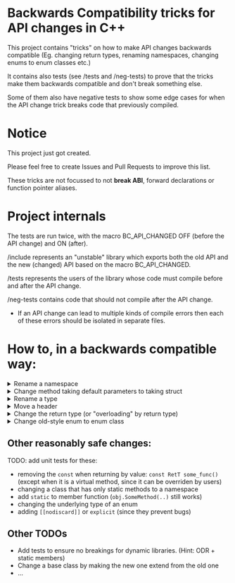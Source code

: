 # Backwards Compatibility tricks for API changes in C++

This project contains "tricks" on how to make API changes backwards compatible
(Eg. changing return types, renaming namespaces, changing enums to enum classes etc.)

It contains also tests (see /tests and /neg-tests) to prove that
the tricks make them backwards compatible and don't break something else.

Some of them also have negative tests to show some edge cases for when the
API change trick breaks code that previously compiled.

# Notice

This project just got created.

Please feel free to create Issues and Pull Requests to improve this list.

These tricks are not focussed to not **break ABI**,
forward declarations or function pointer aliases.

# Project internals

The tests are run twice, with the macro BC_API_CHANGED OFF (before the API change)
and ON (after).

/include represents an "unstable" library which exports both the old API and the
new (changed) API based on the macro BC_API_CHANGED.

/tests represents the users of the library whose code must compile
before and after the API change.

/neg-tests contains code that should not compile after the API change.

* If an API change can lead to multiple kinds of compile errors then
each of these errors should be isolated in separate files.

<!--
# Overview

* Renames:
  * [Rename/Move a type](#mv-type)
  * [Rename/Move a namespace](#mv-namespace)
  * [Rename/Move a header](#mv-header)
* Misc:
  * [Change method with default parameters to receive a struct with those parameters](#change_defaults)
  * [Change the return type (or "overloading" by return type)](#change_ret_type)
  * [Move symbols to a different namespace](#move_symb_to_ns)
  * [Move symbols to a different class](#move_symb_to_class)
* [Reasonably safe changes](#reasonably_safe_changes)
* [Quirks](#quirks)
* [ToDo](#todo)
-->

# How to, in a backwards compatible way:

<details>
  <summary id="mv-namespace">Rename a namespace</summary>

**Initial code:**

```cpp
namespace path::to::v1 { ... }
```

**Scenario:** We maybe need to change the namespace name to fix a typo.
We will change it from `path::to::v1` to `path::to::v2`.

**Solution:** Rename the old namespace to the new one and add a namespace alias
for the old one.

```diff
+ namespace path::to::v2 {}
+ namespace path::to {
+   namespace v1 = path::to::v2;
+ }
+ 
- namespace path::to::v1 { ... }
+ namespace path::to::v2 { ... }
```

**Remarks:**

* `[[deprecated]]` attribute doesn't work on namespace aliases.
  You can try compiler specific directives (Eg. `#pragma deprecated(keyword)` for
  msvc)

* The empty namespace `namespace path::to::v2 {}` was added at the top of the
file for visibility purposes

**Files:**

* API: [NamespaceRename.hpp](include/NamespaceRename.hpp)
* User: [NamespaceRenameTest.cpp](tests/NamespaceRenameTest.cpp)

</details>


<details>
  <summary id="change_defaults">Change method taking default parameters to taking struct</summary>

**Initial code:**

```cpp
void SomeMethod(
    const int mandatory,
    const bool opt1 = false,
    const float opt2 = 1e-6
) { ... }
```

**Scenario:** This method receives too many default parameters, and it only
becomes
harder for users to call it with only 1 or 2 parameters changed. We need to
change
the method to receive a struct containing these parameters instead.

**Solution:** If you just add the new `SomeMethod`, users calling `SomeMethod`
with
just the mandatory parameters will have the compiler complain about ambiguity (
it won't
know which of the 2 methods to choose from). To tell it to prefer the newer
one we need to make the old one less specialized by making it a template.

```diff
+ template<int = 0>
void SomeMethod(
    const int mandatory,
    const bool opt1 = false,
    const float opt2 = 1e-6
+ ) {
+  // Call the new implementation now
+  SomeMethod(mandatory, SomeMethodOpts{opt1, opt2});
+ }
+ 
+ struct SomeMethodOpts { bool opt1 = false; float opt2 = 1e-6; };
+ void SomeMethod(
+     const int mandatory,
+     SomeMethodOpts opts = {}
) { ... }
```

**Remarks:** You can deprecate the old `SomeMethod` (now a template)

**Files:**

* API: [MethodDefaultParams.hpp](include/MethodDefaultParams.hpp)
* User: [MethodDefaultParamsTest.cpp](tests/MethodDefaultParamsTest.cpp)

</details>


<details>
  <summary id="mv-type">Rename a type</summary>

**Initial code:**

```cpp
struct OldName { ... };
```

**Scenario:** We maybe need to update the struct name to fix a typo.
We will change it to `NewName`.

**Solution:** We can use a type alias.

```diff
- struct OldName { ... };
+ struct NewName { ... };
+ using OldName = NewName;
```

**Remarks:**

* You can deprecate the old `OldName`.
* The users might learn the hard way that they shouldn't forward declare foreign
  types.

**Files:**

* API: [StructRename.hpp](include/StructRename.hpp)
* User: [StructRenameTest.cpp](tests/StructRenameTest.cpp)

</details>


<details>
  <summary id="mv-header">Move a header</summary>

**Initial code:**

```cpp
// v1/OldName.hpp:
...
```

**Scenario:** We need to move/rename the header to `v2/NewName.hpp`.

**Solution:**

1. Move/rename the header:

```diff
- // v1/OldName.hpp:
+ // v2/NewName.hpp: <- only moved/renamed
...
```

2. Create a compatibility header file in the old location that includes
  the renamed/moved one.

```cpp
// v1/OldName.hpp: <- created to only include the renamed header + deprecation notice
#include "v2/NewName.hpp"

// You can also deprecate it by inserting a compilation error/warning:
// #error/warning OldName.hpp is deprecated, include "v2/NewName.hpp".`
```

**Remarks:** Rename/move using the versioning tool (Git/SVN) so you don't lose
blame history.

</details>


<details>
  <summary id="change_ret_type">Change the return type (or "overloading" by return type)</summary>

**Initial code:**

```cpp
// (1) change primitive `T` to `NewUserDefT`
bool CheckPassword(std::string);

// (2) change primitive `const T&` to primitive `T`
struct Strukt {
const float& GetMemF() const {
return m_memF; }
};
```

**Scenario:**

(1) `CheckPassword` method returns true if it succeeds, otherwise false.
Make this method return some meaningful error message so the user knows why it
failed (why it returned false).

(2) `Strukt::GetMemF` returns primitive types as const& which is bad for
multiple reasons. We need to return by value.

However, we cannot just overload a function by return type and then deprecate
it.

**Solution:**

For (1): Return a new type that can be implicitly casted to bool.

- (1.1): If you don't want it to be implicitly casted to other primitive types like
  `int`, since C++20 you can make it conditionally explicit.
  (In the tests, `int x = CheckPassword("");` doesn't compile after the API change,
  while `bool x = CheckPassword("");` does)

For (2): Add a new class with an implicit cast operator to `NewRetT` and `OldRetT`.

- (2.1) Additionally, if the compiler can't decide between the 2 cast operators
  at overload resolution,
  templating the old one makes it choose the new overload candidate since it's
  more specialized.
- (2.2) Return GetterRetT by const& to avoid dangling references in user's
  Wrappers that only
  forward the old `const float&`

```diff
// (1) change primitive `T` to `NewUserDefT`
+ struct CheckPasswordResult { // mimics std::expected<void, std::string>
+     operator bool() const { return !m_errMsg.has_value(); }
+     const std::string& error() const { return m_errMsg.value(); }
+ private:
+     std::optional<std::string> m_errMsg;
+ };
- bool CheckPassword(std::string);
+ CheckPasswordResult CheckPassword(std::string);

// (2) change primitive `const T&` to primitive `T`
+ struct SomeMethodRetT {
+   template <int = 0> // (2.1)
+   operator OldRetT () const { ... }
+   operator NewRetT () const { ... }
+ };
struct Strukt {
-   const float& GetMemF() const { return m_memF; }
-   float m_memF = 3.f;
+   // (2.2)
+   const GetterRetT& GetMemF() const { return m_memF; }
+   GetterRetT m_memF = 3.f;
};
```

**Remarks:** The implicit cast may happen in unintended scenarios.
Also, you might want to deprecate the `OldRetT` cast operator and
the `GetterRetT` type.

**Files:**

* API: [include/ReturnTypeChange.hpp](include/ReturnTypeChange.hpp)
* User: [tests/ReturnTypeChangeTest.cpp](tests/ReturnTypeChangeTest.cpp)
* Neg: [neg-tests/ReturnTypeChangeTest.cpp](neg-tests/ReturnTypeChangeTest.cpp)

</details>


<details>
  <summary id="change_to_enum_class">Change old-style enum to enum class</summary>

**Initial code:**

```cpp
enum Handler {
    StdOut,
    StdErr,
    File,
};
```

**Scenario:**

CTO: > Upgrading old-style enums to enum classes shouldn't be too hard ... Right?

**Solution:**

In order to not break unscoped uses of the enum, we should define static
variables for each enum entry.

```diff
- enum Handler {
+ enum class Handler {
    StdOut,
    StdErr,
    File,
};

+ static constexpr Handler StdOut = Handler::StdOut;
+ static constexpr Handler StdErr = Handler::StdErr;
+ static constexpr Handler File = Handler::File;
```

**Remarks:** 

If the enum was used as bit flags, define bitwise operators as well.

Note: Assuming you have a `Log` method with 2 overloads, for `int` and for `Handler`,
and expect `Log(StdOut | StdErr)` to still call `Log(int)`, then
the return type for the bitwise operators should be `int`, otherwise `Handler`:

```cpp
// Add `friend` if the enum lies inside a `struct`
[friend] constexpr int operator|(Handler lhs, Handler rhs) {
    return static_cast<int>(lhs) | static_cast<int>(rhs);
}
```

**Files:**

* API: [ChangeToEnumClass.hpp](include/ChangeToEnumClass.hpp)
* User: [ChangeToEnumClassTest.cpp](tests/ChangeToEnumClassTest.cpp)

</details>

<!--
<details>
  <summary id="move_symb_to_ns">Move types/symbols to a different namespace</summary>

**Initial code:**

```cpp
namespace path::to::v1 {
  struct DontMove {};
  struct Bar {};
  constexpr int VAL = 42;
  enum SomeEnum { A, B, C };
}
```

**Scenario:**

**Solution:**

```cpp
// simply move them
namespace path::to::v2 {
struct Bar {
};
constexpr int VAL = 42;
enum SomeEnum { A, B, C };
}

namespace path::to::v1 {
struct DontMove {
};

// add using declarations for each
// moved symbol in the old namespace
using path::to::v2::Bar;
using path::to::v2::VAL;
using path::to::v2::SomeEnum;
// to not break "v2::A" uses
using path::to::v2::SomeEnum::A;
using path::to::v2::SomeEnum::B;
using path::to::v2::SomeEnum::C;
}
```

**Remarks:**

**Files:**

</details>


<details>
  <summary id="move_symb_to_class">Move types/symbols to a different class</summary>

**Initial code:**

```cpp
// Change: move these to NewClass
struct OldClass {
struct Bar {
};
constexpr int VAL = 42;
enum SomeEnum { A, B, C };
bool Foo() { return true; }
}
```

```cpp
// simply move them
struct NewClass {
struct Bar {
};
static constexpr int VAL = 42;
enum SomeEnum { A, B, C };
bool Foo() { return true; }
}

// In short, the old class should depend on the new one so you can add these:
struct OldClass {
using Bar = NewClass::Bar;
static constexpr int VAL = NewClass::VAL;
using SomeEnum = NewClass::SomeEnum;
// plain old enums are special, you also need to not break "OldClass::A" uses
static constexpr SomeEnum A = NewClass::A;
static constexpr SomeEnum B = NewClass::B;
static constexpr SomeEnum C = NewClass::C;

bool Foo() { return m_newCls.Foo(); }
private:
NewClass m_newCls;
}
```

**Remarks:** You need to add a `static constexpr` for each enum field since it
is unscoped in the old class.

</details>
-->

## Other reasonably safe changes:

TODO: add unit tests for these:

* removing the `const` when returning by value: `const RetT some_func()`
  (except when it is a virtual method, since it can be overriden by users)
* changing a class that has only static methods to a namespace
* add `static` to member function (`obj.SomeMethod(..)` still works)
* changing the underlying type of an enum
* adding `[[nodiscard]]` or `explicit` (since they prevent bugs)

<!--
## <a name="quirks"/> Quirks

<details>
  <summary id="widen_enum">"Widening" the underlying type of an unscoped enum</summary>

**!Todo** add tests for this claim

**Scenario:** When using enums to work with bitfields,
we might not think ahead and end up in a situation where we
want to add a new enum value D after C however we are at the
limit of the default underlying type, i.e. `int`.

```cpp
enum SomeEnum {
  ...,
  B = 1 << 30,
  C = 1 << 31,
  // D = 1 << 32, UB or a warning/error when uncommented
};
```

Change to

```cpp
enum SomeEnum : std::uint64_t {
  ...,
  B = 1 << 30,
  C = 1 << 31,
  D = 1ull << 32,
};
```

**Remarks:**
This is already backwards-compatible, because the following code does not
give any underflow warnings.

```cpp
unsigned x = SomeEnum::C;
```

</details>
-->

## Other TODOs

- Add tests to ensure no breakings for dynamic libraries. (Hint: ODR + static
  members)
- Change a base class by making the new one extend from the old one
- ...
